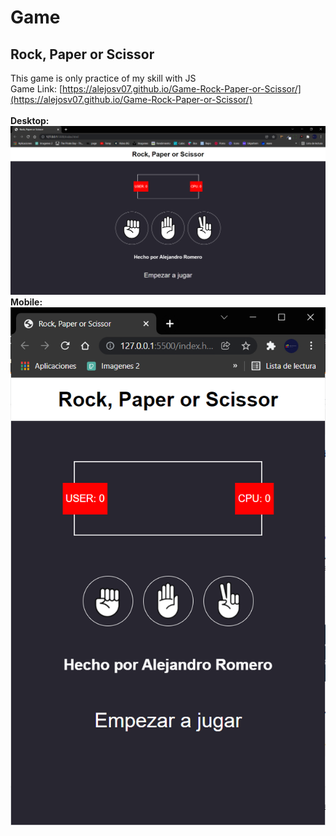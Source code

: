 # Game 
## Rock, Paper or Scissor

This game is only practice of my skill with JS  
Game Link: [https://alejosv07.github.io/Game-Rock-Paper-or-Scissor/](https://alejosv07.github.io/Game-Rock-Paper-or-Scissor/)  
<br/>
**Desktop:**
<br/>
![img](PreviewGame.PNG)
<br/>
**Mobile:**
<br/>
![img](PreviewGameMobile.PNG)
